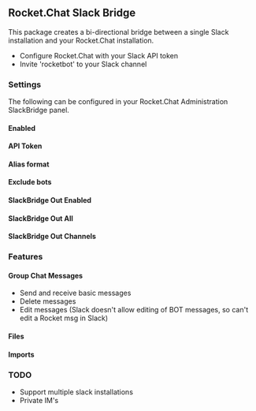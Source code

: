 ## Rocket.Chat Slack Bridge

This package creates a bi-directional bridge between a single Slack installation and your Rocket.Chat installation.

* Configure Rocket.Chat with your Slack API token
* Invite 'rocketbot' to your Slack channel

### Settings

The following can be configured in your Rocket.Chat Administration SlackBridge panel.

#### Enabled

#### API Token

#### Alias format

#### Exclude bots

#### SlackBridge Out Enabled

#### SlackBridge Out All

#### SlackBridge Out Channels

### Features

#### Group Chat Messages
* Send and receive basic messages
* Delete messages
* Edit messages (Slack doesn't allow editing of BOT messages, so can't edit a Rocket msg in Slack)

#### Files

#### Imports

### TODO
* Support multiple slack installations
* Private IM's
